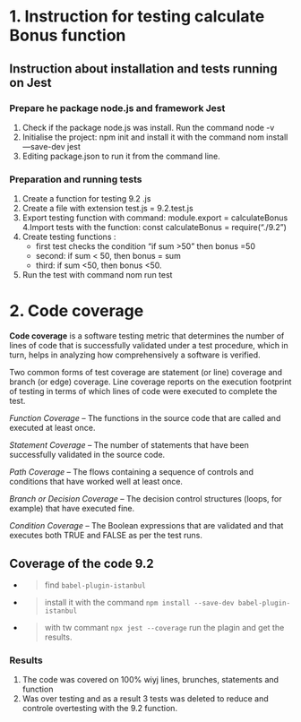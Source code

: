 # 1. Instruction for testing calculate Bonus function

## Instruction about installation and tests running on Jest

### Prepare he package node.js and framework Jest
1. Check if the package node.js was install. Run the command node -v
2. Initialise the project: npm init and install it with the command nom install —save-dev jest
3. Editing package.json to run it from the command line.

### Preparation and running tests
1. Create a function for testing 9.2 .js
2. Create a file with extension test.js = 9.2.test.js
3. Export testing function with command: module.export = calculateBonus
4.Import tests with the function: const calculateBonus = require(“./9.2”)
5. Create testing functions :
   - first test checks the condition “if sum >50” then bonus =50
   - second: if sum < 50, then bonus = sum
   - third: if sum <50, then bonus <50.
6. Run the test with command nom run test 


# 2. Code coverage 
  **Code coverage**  is a software testing metric that determines the number of lines of code that is successfully validated under a test procedure, which in turn, helps in analyzing how comprehensively a software is verified.

  Two common forms of test coverage are statement (or line) coverage and branch (or edge) coverage. Line coverage reports on the execution footprint of testing in terms of which lines of code were executed to complete the test.

*Function Coverage* – The functions in the source code that are called and executed at least once.

*Statement Coverage* – The number of statements that have been successfully validated in the source code.

*Path Coverage* – The flows containing a sequence of controls and conditions that have worked well at least once.

*Branch or Decision Coverage* – The decision control structures (loops, for example) that have executed fine.

*Condition Coverage* – The Boolean expressions that are validated and that executes both TRUE and FALSE as per the test runs.
## Coverage of the code 9.2
- >find `babel-plugin-istanbul`

- >install it with  the command  `npm install --save-dev babel-plugin-istanbul`

- >with tw commant `npx jest --coverage` run the plagin and get the results.

### Results
1. The code was covered on 100% wiyj lines, brunches, statements and function
2. Was over testing and as a result 3 tests was deleted to reduce and controle overtesting with the 9.2 function.

